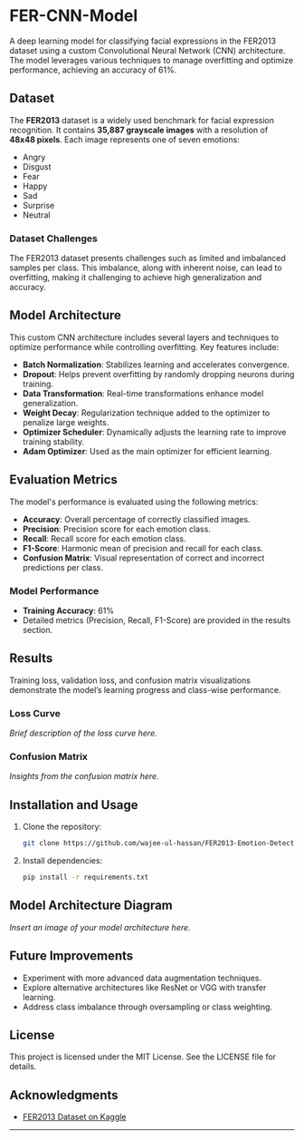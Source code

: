 # FER-CNN-Model

A deep learning model for classifying facial expressions in the FER2013 dataset using a custom Convolutional Neural Network (CNN) architecture. The model leverages various techniques to manage overfitting and optimize performance, achieving an accuracy of 61%.

## Dataset
The **FER2013** dataset is a widely used benchmark for facial expression recognition. It contains **35,887 grayscale images** with a resolution of **48x48 pixels**. Each image represents one of seven emotions:

- Angry
- Disgust
- Fear
- Happy
- Sad
- Surprise
- Neutral

### Dataset Challenges
The FER2013 dataset presents challenges such as limited and imbalanced samples per class. This imbalance, along with inherent noise, can lead to overfitting, making it challenging to achieve high generalization and accuracy.

## Model Architecture
This custom CNN architecture includes several layers and techniques to optimize performance while controlling overfitting. Key features include:

- **Batch Normalization**: Stabilizes learning and accelerates convergence.
- **Dropout**: Helps prevent overfitting by randomly dropping neurons during training.
- **Data Transformation**: Real-time transformations enhance model generalization.
- **Weight Decay**: Regularization technique added to the optimizer to penalize large weights.
- **Optimizer Scheduler**: Dynamically adjusts the learning rate to improve training stability.
- **Adam Optimizer**: Used as the main optimizer for efficient learning.

## Evaluation Metrics
The model's performance is evaluated using the following metrics:

- **Accuracy**: Overall percentage of correctly classified images.
- **Precision**: Precision score for each emotion class.
- **Recall**: Recall score for each emotion class.
- **F1-Score**: Harmonic mean of precision and recall for each class.
- **Confusion Matrix**: Visual representation of correct and incorrect predictions per class.

### Model Performance
- **Training Accuracy**: 61%
- Detailed metrics (Precision, Recall, F1-Score) are provided in the results section.

## Results
Training loss, validation loss, and confusion matrix visualizations demonstrate the model’s learning progress and class-wise performance.

### Loss Curve
*Brief description of the loss curve here.*

### Confusion Matrix
*Insights from the confusion matrix here.*

## Installation and Usage

1. Clone the repository:
   ```bash
   git clone https://github.com/wajee-ul-hassan/FER2013-Emotion-Detection-CNN
   ```

2. Install dependencies:
   ```bash
   pip install -r requirements.txt
   ```



## Model Architecture Diagram
*Insert an image of your model architecture here.*

## Future Improvements
- Experiment with more advanced data augmentation techniques.
- Explore alternative architectures like ResNet or VGG with transfer learning.
- Address class imbalance through oversampling or class weighting.

## License
This project is licensed under the MIT License. See the LICENSE file for details.

## Acknowledgments
- [FER2013 Dataset on Kaggle](https://www.kaggle.com/datasets/msambare/fer2013)

---

